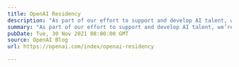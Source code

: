 ```yaml
---
title: OpenAI Residency
description: "As part of our effort to support and develop AI talent, we’re excited to announce the OpenAI Residency."
summary: "As part of our effort to support and develop AI talent, we’re excited to announce the OpenAI Residency."
pubDate: Tue, 30 Nov 2021 08:00:00 GMT
source: OpenAI Blog
url: https://openai.com/index/openai-residency

---
```


